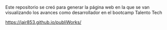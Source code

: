 Este repositorio se creó para generar la página web en la que se van visualizando los avances como desarrollador en el bootcamp Talento Tech

https://jair853.github.io/publiWorks/
